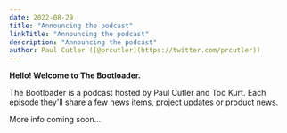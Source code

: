 ```yaml
---
date: 2022-08-29
title: "Announcing the podcast"
linkTitle: "Announcing the podcast"
description: "Announcing the podcast"
author: Paul Cutler ([@prcutler](https://twitter.com/prcutler))
---
```



**Hello!  Welcome to The Bootloader.**

The Bootloader is a podcast hosted by Paul Cutler and Tod Kurt.  Each episode they'll share a few
news items, project updates or product news.

More info coming soon...